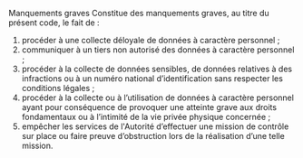 Manquements graves
Constitue des manquements graves, au titre du présent code, le fait de :
1. procéder à une collecte déloyale de données à caractère personnel ;
1. communiquer à un tiers non autorisé des données à caractère personnel ;
1. procéder à la collecte de données sensibles, de données relatives à des infractions ou à un numéro national d’identification sans respecter les conditions légales ;
1. procéder à la collecte ou à l’utilisation de données à caractère personnel ayant pour conséquence de provoquer une atteinte grave aux droits fondamentaux ou à l’intimité de la vie privée physique concernée ;
1. empêcher les services de l'Autorité d’effectuer une mission de contrôle sur place ou faire preuve d’obstruction lors de la réalisation d’une telle mission.